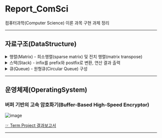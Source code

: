 # Report_ComSci
컴퓨터과학(Computer Science) 이론 과목 구현 과제 정리

---

## 자료구조(DataStructure)
<details markdown="1">
<summary>행렬(Matrix) - 희소행렬(sparse matrix) 및 전치 행렬(matrix transpose)</summary>

![image](https://user-images.githubusercontent.com/91407433/152627338-5cdff078-b674-4400-a5d0-7055f5901bee.png)

![image](https://user-images.githubusercontent.com/91407433/152627344-0660fc6f-8962-451b-8c8c-32d296a73199.png)

![image](https://user-images.githubusercontent.com/91407433/152627385-bb01792f-9660-4eff-8485-7755df78a56b.png)
</details>

<details markdown="1">
<summary>스택(Stack) - infix를 prefix와 postfix로 변환, 연산 결과 출력</summary>

![image](https://user-images.githubusercontent.com/91407433/152627427-a5f0b609-a3e4-42e2-a7c6-2572ec52c103.png)
</details>

<details markdown="1">
<summary>큐(Queue) - 원형큐(Circular Queue) 구성</summary>

![image](https://user-images.githubusercontent.com/91407433/152627515-9f6e313c-c76f-4c2f-bc9d-4cea7206e307.png)
</details>

---

## 운영체제(OperatingSystem)
### 버퍼 기반의 고속 암호화기(Buffer-Based High-Speed Encryptor)

![image](https://user-images.githubusercontent.com/91407433/152627579-b1551744-07eb-4dac-ab07-46b40e99bec8.png)

[☞ Term Project 결과보고서](https://drive.google.com/file/d/1fM2e6Ooa24CLCEL4pIz2UDuppMDGqRUK/view)

---
